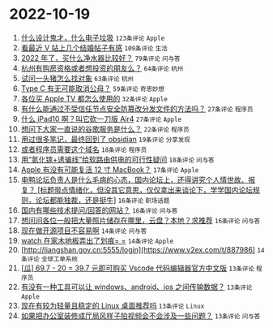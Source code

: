 # 2022-10-19

1. [什么设计鬼才，什么电子垃圾](https://www.v2ex.com/t/887984) `123条评论` `Apple`
1. [看最近 V 站上几个结婚帖子有感](https://www.v2ex.com/t/888031) `109条评论` `生活`
1. [2022 年了，买什么净水器比较好？](https://www.v2ex.com/t/887996) `79条评论` `问与答`
1. [杭州有购房资格或者想投资的朋友么？](https://www.v2ex.com/t/888051) `64条评论` `杭州`
1. [试问一头猪怎么找对象](https://www.v2ex.com/t/888017) `63条评论` `杭州`
1. [Type C 有无可能取消公母？](https://www.v2ex.com/t/888046) `59条评论` `奇思妙想`
1. [各位买 Apple TV 都怎么使用的](https://www.v2ex.com/t/888124) `32条评论` `Apple`
1. [有什么能通过不受信任节点安全防篡改分发文件的方法吗？](https://www.v2ex.com/t/888136) `27条评论` `程序员`
1. [什么 iPad10 啊？叫它砍一刀版 Air4](https://www.v2ex.com/t/887985) `27条评论` `Apple`
1. [想问下大家一直说的谷歌服务是什么？](https://www.v2ex.com/t/888152) `22条评论` `程序员`
1. [用过很多笔记，最终回到了 obsidian](https://www.v2ex.com/t/888029) `19条评论` `分享发现`
1. [或者程序员需要这个域名](https://www.v2ex.com/t/887990) `18条评论` `程序员`
1. [用“氮化镓+诱骗线”给软路由供电的可行性疑问](https://www.v2ex.com/t/887987) `18条评论` `问与答`
1. [Apple 有没有可能复活 12 寸 MacBook？](https://www.v2ex.com/t/888063) `17条评论` `Apple`
1. [电鸭论坛负责人是什么毛病的心态，国内论坛上，还得讲究个人情世故、报复？ [标题带点情绪化，但没其它意思，仅仅拿出来谈论下，学学国内论坛规则，论坛都能独裁，还是挺牛]](https://www.v2ex.com/t/888145) `16条评论` `职场话题`
1. [国内有哪些技术提问/回答的网站？](https://www.v2ex.com/t/888091) `16条评论` `问与答`
1. [想问问各位一般把大量照片储存在哪里，云盘？本地？求推荐](https://www.v2ex.com/t/888054) `16条评论` `问与答`
1. [现在做开源项目不容易啊](https://www.v2ex.com/t/888088) `14条评论` `问与答`
1. [watch 在家木地板弄出了划痕= =](https://www.v2ex.com/t/887999) `14条评论` `Apple`
1. [http://liangshan.gov.cn:5555/login](https://www.v2ex.com/t/887986) `14条评论` `全球工单系统`
1. [[瓜] 69.7 - 20 = 39.7 元即可购买 Vscode 代码编辑器官方中文版](https://www.v2ex.com/t/888177) `13条评论` `程序员`
1. [有没有一种工具可以让 windows、android、ios 之间传输数据？](https://www.v2ex.com/t/888172) `13条评论` `Apple`
1. [现在有较为轻量且稳定的 Linux 桌面推荐吗](https://www.v2ex.com/t/888115) `13条评论` `Linux`
1. [如果把办公室装修成厅局风样子拍视频会不会涉及一些问题？](https://www.v2ex.com/t/888086) `13条评论` `问与答`
